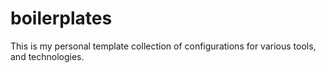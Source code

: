 # boilerplates
This is my personal template collection of configurations for various tools, and technologies.
